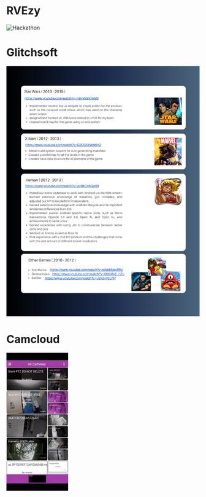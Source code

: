 # RVEzy

![Hackathon](./gif/RVezyHackathon.gif)

# Glitchsoft

![Glitchsoft Logo](images/Glitchsoft.png)

# Camcloud

![Camera Mosaic Demo](./gif/CameraMosaic_small.gif)

